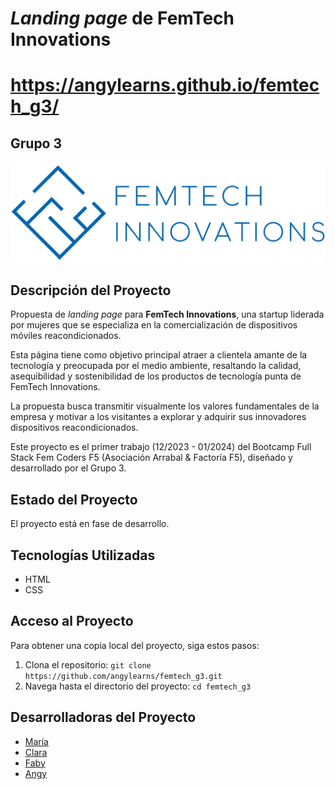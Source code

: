 # *Landing page* de FemTech Innovations
# https://angylearns.github.io/femtech_g3/
## Grupo 3

![Logo](/img/logos/logo.png)

## Descripción del Proyecto

Propuesta de *landing page* para **FemTech Innovations**, una startup liderada por mujeres que se especializa en la comercialización de dispositivos móviles reacondicionados. 

Esta página tiene como objetivo principal atraer a clientela amante de la tecnología y preocupada por el medio ambiente, resaltando la calidad, asequibilidad y sostenibilidad de los productos de tecnología punta de FemTech Innovations. 

La propuesta busca transmitir visualmente los valores fundamentales de la empresa y motivar a los visitantes a explorar y adquirir sus innovadores dispositivos reacondicionados.

Este proyecto es el primer trabajo (12/2023 - 01/2024) del Bootcamp Full Stack Fem Coders F5 (Asociación Arrabal & Factoría F5), diseñado y desarrollado por el Grupo 3.

## Estado del Proyecto

El proyecto está en fase de desarrollo.

## Tecnologías Utilizadas

- HTML
- CSS

## Acceso al Proyecto

Para obtener una copia local del proyecto, siga estos pasos:

1. Clona el repositorio: `git clone https://github.com/angylearns/femtech_g3.git`
2. Navega hasta el directorio del proyecto: `cd femtech_g3`

## Desarrolladoras del Proyecto

- [María](https://github.com/MNblue)
- [Clara](https://github.com/Clara-RuizSantacruz)
- [Faby](https://github.com/ilfagaro)
- [Angy](https://github.com/angylearns)

